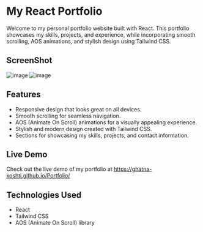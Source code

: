 # My React Portfolio

Welcome to my personal portfolio website built with React. This portfolio showcases my skills, projects, and experience, while incorporating smooth scrolling, AOS animations, and stylish design using Tailwind CSS.

## ScreenShot

![image](https://github.com/ghatna-koshti/Portfolio/assets/142246764/367ba72f-833a-4066-ba21-2655b8980200)
![image](https://github.com/ghatna-koshti/Portfolio/assets/142246764/c0ca3af5-3006-415f-a3d4-4a3b5d0e69f7)



## Features

- Responsive design that looks great on all devices.
- Smooth scrolling for seamless navigation.
- AOS (Animate On Scroll) animations for a visually appealing experience.
- Stylish and modern design created with Tailwind CSS.
- Sections for showcasing my skills, projects, and contact information.

## Live Demo

Check out the live demo of my portfolio at https://ghatna-koshti.github.io/Portfolio/

## Technologies Used

- React
- Tailwind CSS
- AOS (Animate On Scroll) library


